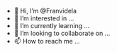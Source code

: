 - 👋 Hi, I’m @Franvidela
- 👀 I’m interested in ...
- 🌱 I’m currently learning ...
- 💞️ I’m looking to collaborate on ...
- 📫 How to reach me ...

<!---
Franvidela/Franvidela is a ✨ special ✨ repository because its `README.md` (this file) appears on your GitHub profile.
You can click the Preview link to take a look at your changes.
--->
